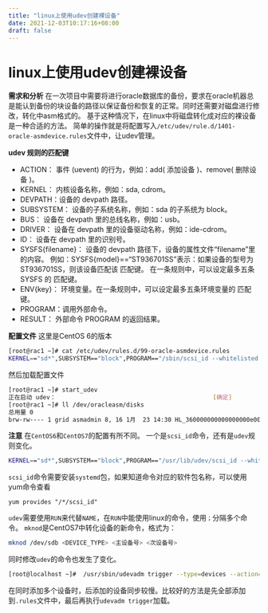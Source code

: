 ```yaml
---
title: "linux上使用udev创建裸设备"
date: 2021-12-03T10:17:16+08:00
draft: false
---
```


# linux上使用udev创建裸设备

**需求和分析**
在一次项目中需要将进行oracle数据库的备份，要求在oracle机器总是能认到备份的块设备的路径以保证备份和恢复的正常。同时还需要对磁盘进行修改，转化中asm格式的。
基于这种情况下，在linux中将磁盘转化成对应的裸设备是一种合适的方法。
简单的操作就是将配置写入`/etc/udev/rule.d/1401-oracle-asmdevice.rules`文件中，让udev管理。

**udev 规则的匹配键**
- ACTION： 事件 (uevent) 的行为，例如：add( 添加设备 )、remove( 删除设备 )。
- KERNEL： 内核设备名称，例如：sda, cdrom。
- DEVPATH：设备的 devpath 路径。
- SUBSYSTEM： 设备的子系统名称，例如：sda 的子系统为 block。
- BUS： 设备在 devpath 里的总线名称，例如：usb。
- DRIVER： 设备在 devpath 里的设备驱动名称，例如：ide-cdrom。
- ID： 设备在 devpath 里的识别号。
- SYSFS{filename}： 设备的 devpath 路径下，设备的属性文件“filename”里的内容。
例如：SYSFS{model}==“ST936701SS”表示：如果设备的型号为 ST936701SS，则该设备匹配该 匹配键。
在一条规则中，可以设定最多五条 SYSFS 的 匹配键。
- ENV{key}： 环境变量。在一条规则中，可以设定最多五条环境变量的 匹配键。
- PROGRAM：调用外部命令。
- RESULT： 外部命令 PROGRAM 的返回结果。

**配置文件**
这里是CentOS 6的版本
```bash
[root@rac1 ~]# cat /etc/udev/rules.d/99-oracle-asmdevice.rules 
KERNEL=="sd*",SUBSYSTEM=="block",PROGRAM=="/sbin/scsi_id --whitelisted --replace-whitespace --device=/dev/$name",RESULT=="360000000000000000e00000000020fa8",NAME+="oracleasm/disks/HL_360000000000000000e00000000020fa8",OWNER="grid",GROUP="asmadmin",MODE="0660"
```
然后加载配置文件
```bash
[root@rac1 ~]# start_udev 
正在启动 udev：                                            [确定]
[root@rac1 ~]# ll /dev/oracleasm/disks 
总用量 0
brw-rw---- 1 grid asmadmin 8, 16 1月  23 14:30 HL_360000000000000000e00000000020fa8
```
**注意**
在`CentOS6`和`CentOS7`的配置有所不同。
一个是`scsi_id`命令，还有是`udev`规则变化。
```bash
KERNEL=="sd*",SUBSYSTEM=="block",PROGRAM=="/usr/lib/udev/scsi_id --whitelisted --replace-whitespace --device=/dev/$name",RESULT=="360000000000000000e00000000160fa8",RUN+="/bin/sh -c 'mkdir -pv /dev/oracleasm/disks;mknod /dev/oracleasm/disks/HL_360000000000000000e00000000160fa8 b 1 3; chown grid:oinstall /dev/oracleasm/disks/HL_360000000000000000e00000000160fa8; chmod 0660 /dev/oracleasm/disks/HL_360000000000000000e00000000160fa8'"
```
`scsi_id`命令需要安装`systemd`包，如果知道命令对应的软件包名称，可以使用yum命令查看
```
yum provides "/*/scsi_id"
```
`udev`需要使用`RUN`来代替`NAME`，在`RUN`中能使用linux的命令，使用`；`分隔多个命令。
`mknod`是CentOS7中转化设备的新命令，格式为：
```bash
mknod /dev/sdb <DEVICE_TYPE> <主设备号> <次设备号>
```
同时修改`udev`的命令也发生了变化。
```bash
[root@localhost ~]#  /usr/sbin/udevadm trigger --type=devices --action=change
```
在同时添加多个设备时，后添加的设备同步较慢。比较好的方法是先全部添加到`.rules`文件中，最后再执行`udevadm trigger`加载。

